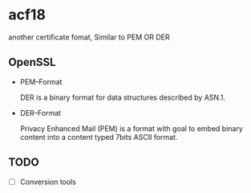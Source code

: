 # acf18

another certificate fomat, Similar to PEM OR DER

## OpenSSL

* PEM–Format
  
  DER is a binary format for data structures described by ASN.1.

* DER–Format

  Privacy Enhanced Mail (PEM) is a format with goal to embed binary content into a content typed 7bits ASCII format.
  
  
 ## TODO
 
 - [ ] Conversion tools
